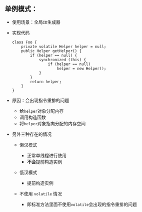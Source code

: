 ## 单例模式：
* 使用场景：全局`ID`生成器
* 实现代码

    ```
    class Foo {
        private volatile Helper helper = null;
        public Helper getHelper() {
            if (helper == null) {
                synchronized (this) {
                    if (helper == null)
                        helper = new Helper();
                }
            }
            return helper;
        }
    }
    ```

* 原因：会出现指令重排的问题
    * 给`helper`对象分配内存
    * 调用构造函数
    * 将`helper`对象指向分配的内存空间 
* 另外三种存在的情况
    * 懒汉模式
        * 正常单线程进行使用
        * **不会**提前构造实例
    * 饿汉模式
        *  提前构造实例
    * 不使用 `volatile` 情况
    
        * 即标准方法里面不使用`volatile`会出现的指令重排的问题 


